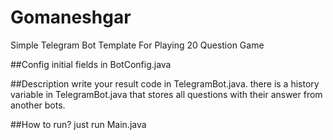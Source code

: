 # Gomaneshgar
Simple Telegram Bot Template For Playing 20 Question Game

##Config
initial fields in BotConfig.java

##Description
write your result code in TelegramBot.java.
there is a history variable in TelegramBot.java that stores all questions with their answer from another bots.

##How to run?
just run Main.java


